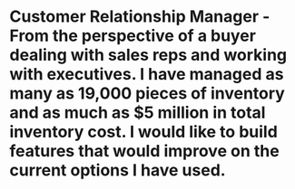 # Customer Relationship Manager - From the perspective of a buyer dealing with sales reps and working with executives. I have managed as many as 19,000 pieces of inventory and as much as $5 million in total inventory cost. I would like to build features that would improve on the current options I have used. 